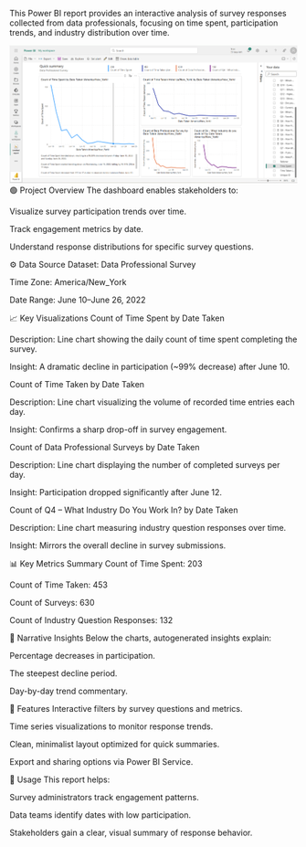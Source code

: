 This Power BI report provides an interactive analysis of survey responses collected from data professionals, focusing on time spent, participation trends, and industry distribution over time.

![Alt Text](Visual_Report.png)
🟢 Project Overview
The dashboard enables stakeholders to:

Visualize survey participation trends over time.

Track engagement metrics by date.

Understand response distributions for specific survey questions.

⚙️ Data Source
Dataset: Data Professional Survey

Time Zone: America/New_York

Date Range: June 10–June 26, 2022

📈 Key Visualizations
Count of Time Spent by Date Taken

Description: Line chart showing the daily count of time spent completing the survey.

Insight: A dramatic decline in participation (~99% decrease) after June 10.

Count of Time Taken by Date Taken

Description: Line chart visualizing the volume of recorded time entries each day.

Insight: Confirms a sharp drop-off in survey engagement.

Count of Data Professional Surveys by Date Taken

Description: Line chart displaying the number of completed surveys per day.

Insight: Participation dropped significantly after June 12.

Count of Q4 – What Industry Do You Work In? by Date Taken

Description: Line chart measuring industry question responses over time.

Insight: Mirrors the overall decline in survey submissions.

📊 Key Metrics Summary
Count of Time Spent: 203

Count of Time Taken: 453

Count of Surveys: 630

Count of Industry Question Responses: 132

🧠 Narrative Insights
Below the charts, autogenerated insights explain:

Percentage decreases in participation.

The steepest decline period.

Day-by-day trend commentary.

🧰 Features
Interactive filters by survey questions and metrics.

Time series visualizations to monitor response trends.

Clean, minimalist layout optimized for quick summaries.

Export and sharing options via Power BI Service.

🚀 Usage
This report helps:

Survey administrators track engagement patterns.

Data teams identify dates with low participation.

Stakeholders gain a clear, visual summary of response behavior.
